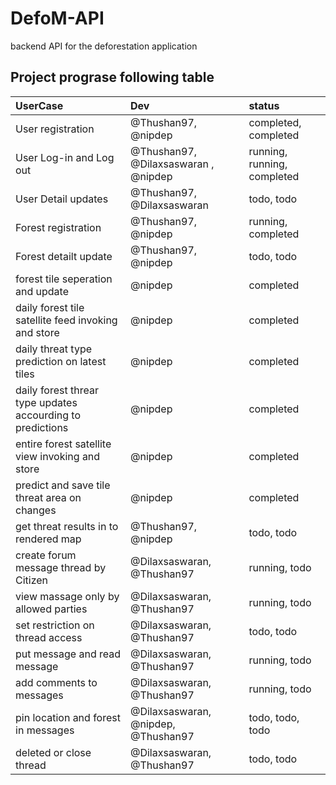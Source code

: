 # DefoM-API
backend API for the deforestation application


## Project prograse following table
| UserCase | Dev | status |
| :---     | :---| :---   |
| User registration | @Thushan97, @nipdep | completed, completed |
| User Log-in and Log out | @Thushan97, @Dilaxsaswaran , @nipdep | running, running, completed |
| User Detail updates | @Thushan97, @Dilaxsaswaran | todo, todo |
| Forest registration | @Thushan97, @nipdep | running, completed |
| Forest detailt update | @Thushan97, @nipdep | todo, todo |
| forest tile seperation and update | @nipdep | completed |
| daily forest tile satellite feed invoking and store | @nipdep | completed |
| daily threat type prediction on latest tiles | @nipdep | completed |
| daily forest threar type updates accourding to predictions | @nipdep | completed |
| entire forest satellite view invoking and store | @nipdep | completed |
| predict and save tile threat area on changes | @nipdep | completed |
| get threat results in to rendered map | @Thushan97, @nipdep | todo, todo |
| create forum message thread by Citizen | @Dilaxsaswaran, @Thushan97 | running, todo |
| view massage only by allowed parties | @Dilaxsaswaran, @Thushan97 | running, todo |
| set restriction on thread access | @Dilaxsaswaran, @Thushan97 | todo, todo |
| put message and read message | @Dilaxsaswaran, @Thushan97 | running, todo |
| add comments to messages | @Dilaxsaswaran, @Thushan97 | running, todo |
| pin location and forest in messages | @Dilaxsaswaran, @nipdep, @Thushan97 | todo, todo, todo |
| deleted or close thread | @Dilaxsaswaran, @Thushan97 | todo, todo |
